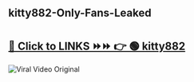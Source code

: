 
 ## kitty882-Only-Fans-Leaked

# <h2><a href="https://clipsfans.com/kitty882&ref=git">🔗 Click to LINKS ⏩⏩ 👉 🟢 kitty882 </a></h2>

<a href="https://clipsfans.com/kitty882&ref=git" rel="nofollow" data-target="animated-image.originalLink"><img src="https://i.ibb.co.com/xMMVF88/686577567.gif" alt="Viral Video Original" style="max-width: 100%; display: inline-block;" data-target="animated-image.originalImage"></a>
